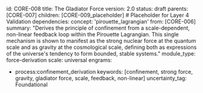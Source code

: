 id: CORE-008
title: The Gladiator Force
version: 2.0
status: draft
parents: [CORE-007]
children: [CORE-009_placeholder] # Placeholder for Layer 4 Validation
dependencies:
concept: 'pirouette_lagrangian'
from: [CORE-006]
summary: "Derives the principle of confinement from a scale-dependent, non-linear feedback loop within the Pirouette Lagrangian. This single mechanism is shown to manifest as the strong nuclear force at the quantum scale and as gravity at the cosmological scale, defining both as expressions of the universe's tendency to form bounded, stable systems."
module_type: force-derivation
scale: universal
engrams:
 - process:confinement_derivation
keywords: [confinement, strong force, gravity, gladiator force, scale, feedback, non-linear]
uncertainty_tag: Foundational